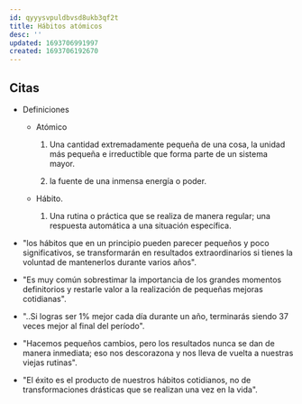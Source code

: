 ```yaml
---
id: qyyysvpuldbvsd8ukb3qf2t
title: Hábitos atómicos
desc: ''
updated: 1693706991997
created: 1693706192670
---
```


## Citas

- Definiciones

	- Atómico

		1. Una  cantidad  extremadamente  pequeña  de  una  cosa,  la  unidad  más pequeña e irreductible que forma parte de un sistema mayor.

		2. la fuente de una inmensa energía o poder.

	- Hábito.

		1. Una  rutina o práctica que se realiza de manera regular; una respuesta automática a una situación específica.

- "los hábitos que en un principio pueden parecer pequeños y poco significativos, se transformarán en resultados extraordinarios si tienes la voluntad de mantenerlos durante varios años".

- "Es  muy  común  sobrestimar  la  importancia  de  los  grandes  momentos definitorios y restarle valor a la realización de pequeñas mejoras cotidianas".

- "..Si  logras  ser  1%  mejor  cada  día  durante  un  año,  terminarás siendo 37 veces mejor al final del período".

- "Hacemos  pequeños  cambios,  pero los resultados nunca se dan de manera inmediata; eso nos descorazona y nos lleva de vuelta a nuestras viejas rutinas".

- "El  éxito  es  el  producto  de  nuestros  hábitos cotidianos, no de transformaciones drásticas que se realizan una vez en la vida".
